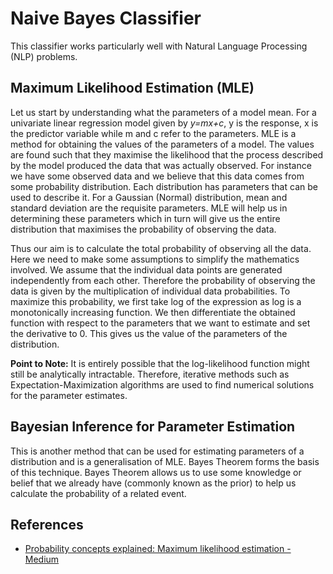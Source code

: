 # Naive Bayes Classifier

This classifier works particularly well with Natural Language Processing (NLP) problems.

## Maximum Likelihood Estimation (MLE)
Let us start by understanding what the parameters of a model mean. For a univariate linear regression model given by *y=mx+c*, y is the response, x is the predictor variable while m and c refer to the parameters. MLE is a method for obtaining the values of the parameters of a model. The values are found such that they maximise the likelihood that the process described by the model produced the data that was actually observed. For instance we have some observed data and we believe that this data comes from some probability distribution. Each distribution has parameters that can be used to describe it. For a Gaussian (Normal) distribution, mean and standard deviation are the requisite parameters. MLE will help us in determining these parameters which in turn will give us the entire distribution that maximises the probability of observing the data. 

Thus our aim is to calculate the total probability of observing all the data. Here we need to make some assumptions to simplify the mathematics involved. We assume that the individual data points are generated independently from each other. Therefore the probability of observing the data is given by the multiplication of individual data probabilities. To maximize this probability, we first take log of the expression as log is a monotonically increasing function. We then differentiate the obtained function with respect to the parameters that we want to estimate and set the derivative to 0. This gives us the value of the parameters of the distribution.

**Point to Note:**
It is entirely possible that the log-likelihood function might still be analytically intractable. Therefore, iterative methods such as Expectation-Maximization algorithms are used to find numerical solutions for the parameter estimates. 

## Bayesian Inference for Parameter Estimation
This is another method that can be used for estimating parameters of a distribution and is a generalisation of MLE. Bayes Theorem forms the basis of this technique. Bayes Theorem allows us to use some knowledge or belief that we already have (commonly known as the prior) to help us calculate the probability of a related event.

## References
* [Probability concepts explained: Maximum likelihood estimation - Medium](https://towardsdatascience.com/probability-concepts-explained-maximum-likelihood-estimation-c7b4342fdbb1)
